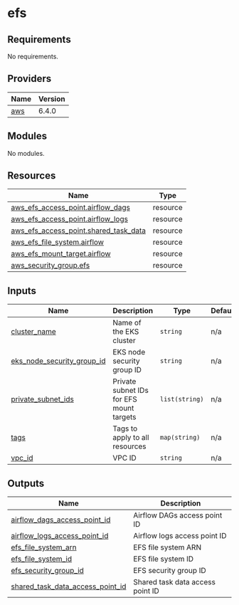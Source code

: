 # efs

<!-- BEGINNING OF PRE-COMMIT-TERRAFORM DOCS HOOK -->
## Requirements

No requirements.

## Providers

| Name | Version |
|------|---------|
| <a name="provider_aws"></a> [aws](#provider\_aws) | 6.4.0 |

## Modules

No modules.

## Resources

| Name | Type |
|------|------|
| [aws_efs_access_point.airflow_dags](https://registry.terraform.io/providers/hashicorp/aws/latest/docs/resources/efs_access_point) | resource |
| [aws_efs_access_point.airflow_logs](https://registry.terraform.io/providers/hashicorp/aws/latest/docs/resources/efs_access_point) | resource |
| [aws_efs_access_point.shared_task_data](https://registry.terraform.io/providers/hashicorp/aws/latest/docs/resources/efs_access_point) | resource |
| [aws_efs_file_system.airflow](https://registry.terraform.io/providers/hashicorp/aws/latest/docs/resources/efs_file_system) | resource |
| [aws_efs_mount_target.airflow](https://registry.terraform.io/providers/hashicorp/aws/latest/docs/resources/efs_mount_target) | resource |
| [aws_security_group.efs](https://registry.terraform.io/providers/hashicorp/aws/latest/docs/resources/security_group) | resource |

## Inputs

| Name | Description | Type | Default | Required |
|------|-------------|------|---------|:--------:|
| <a name="input_cluster_name"></a> [cluster\_name](#input\_cluster\_name) | Name of the EKS cluster | `string` | n/a | yes |
| <a name="input_eks_node_security_group_id"></a> [eks\_node\_security\_group\_id](#input\_eks\_node\_security\_group\_id) | EKS node security group ID | `string` | n/a | yes |
| <a name="input_private_subnet_ids"></a> [private\_subnet\_ids](#input\_private\_subnet\_ids) | Private subnet IDs for EFS mount targets | `list(string)` | n/a | yes |
| <a name="input_tags"></a> [tags](#input\_tags) | Tags to apply to all resources | `map(string)` | n/a | yes |
| <a name="input_vpc_id"></a> [vpc\_id](#input\_vpc\_id) | VPC ID | `string` | n/a | yes |

## Outputs

| Name | Description |
|------|-------------|
| <a name="output_airflow_dags_access_point_id"></a> [airflow\_dags\_access\_point\_id](#output\_airflow\_dags\_access\_point\_id) | Airflow DAGs access point ID |
| <a name="output_airflow_logs_access_point_id"></a> [airflow\_logs\_access\_point\_id](#output\_airflow\_logs\_access\_point\_id) | Airflow logs access point ID |
| <a name="output_efs_file_system_arn"></a> [efs\_file\_system\_arn](#output\_efs\_file\_system\_arn) | EFS file system ARN |
| <a name="output_efs_file_system_id"></a> [efs\_file\_system\_id](#output\_efs\_file\_system\_id) | EFS file system ID |
| <a name="output_efs_security_group_id"></a> [efs\_security\_group\_id](#output\_efs\_security\_group\_id) | EFS security group ID |
| <a name="output_shared_task_data_access_point_id"></a> [shared\_task\_data\_access\_point\_id](#output\_shared\_task\_data\_access\_point\_id) | Shared task data access point ID |
<!-- END OF PRE-COMMIT-TERRAFORM DOCS HOOK -->
